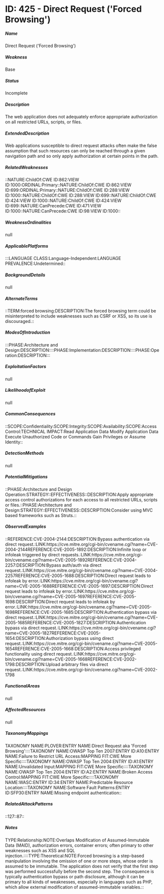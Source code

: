 # ID: 425 - Direct Request ('Forced Browsing')
<h5>Name</h5>Direct Request ('Forced Browsing')
<h5>Weakness</h5>Base
<h5>Status</h5>Incomplete
<h5>Description</h5>The web application does not adequately enforce appropriate authorization on all restricted URLs, scripts, or files.
<h5>ExtendedDescription</h5>Web applications susceptible to direct request attacks often make the false assumption that such resources can only be reached through a given navigation path and so only apply authorization at certain points in the path.
<h5>RelatedWeaknesses</h5>::NATURE:ChildOf:CWE ID:862:VIEW ID:1000:ORDINAL:Primary::NATURE:ChildOf:CWE ID:862:VIEW ID:699:ORDINAL:Primary::NATURE:ChildOf:CWE ID:288:VIEW ID:1000::NATURE:ChildOf:CWE ID:288:VIEW ID:699::NATURE:ChildOf:CWE ID:424:VIEW ID:1000::NATURE:ChildOf:CWE ID:424:VIEW ID:699::NATURE:CanPrecede:CWE ID:471:VIEW ID:1000::NATURE:CanPrecede:CWE ID:98:VIEW ID:1000::
<h5>WeaknessOrdinalities</h5>null
<h5>ApplicablePlatforms</h5>:::LANGUAGE CLASS:Language-Independent:LANGUAGE PREVALENCE:Undetermined::
<h5>BackgroundDetails</h5>null
<h5>AlternateTerms</h5>::TERM:forced browsing:DESCRIPTION:The forced browsing term could be misinterpreted to include weaknesses such as CSRF or XSS, so its use is discouraged.::
<h5>ModesOfIntroduction</h5>:::PHASE:Architecture and Design:DESCRIPTION::::PHASE:Implementation:DESCRIPTION::::PHASE:Operation:DESCRIPTION:::
<h5>ExploitationFactors</h5>null
<h5>LikelihoodofExploit</h5>null
<h5>CommonConsequences</h5>::SCOPE:Confidentiality:SCOPE:Integrity:SCOPE:Availability:SCOPE:Access Control:TECHNICAL IMPACT:Read Application Data Modify Application Data Execute Unauthorized Code or Commands Gain Privileges or Assume Identity::
<h5>DetectionMethods</h5>null
<h5>PotentialMitigations</h5>::PHASE:Architecture and Design Operation:STRATEGY::EFFECTIVENESS::DESCRIPTION:Apply appropriate access control authorizations for each access to all restricted URLs, scripts or files.::PHASE:Architecture and Design:STRATEGY::EFFECTIVENESS::DESCRIPTION:Consider using MVC based frameworks such as Struts.::
<h5>ObservedExamples</h5>::REFERENCE:CVE-2004-2144:DESCRIPTION:Bypass authentication via direct request.:LINK:https://cve.mitre.org/cgi-bin/cvename.cgi?name=CVE-2004-2144REFERENCE:CVE-2005-1892:DESCRIPTION:Infinite loop or infoleak triggered by direct requests.:LINK:https://cve.mitre.org/cgi-bin/cvename.cgi?name=CVE-2005-1892REFERENCE:CVE-2004-2257:DESCRIPTION:Bypass auth/auth via direct request.:LINK:https://cve.mitre.org/cgi-bin/cvename.cgi?name=CVE-2004-2257REFERENCE:CVE-2005-1688:DESCRIPTION:Direct request leads to infoleak by error.:LINK:https://cve.mitre.org/cgi-bin/cvename.cgi?name=CVE-2005-1688REFERENCE:CVE-2005-1697:DESCRIPTION:Direct request leads to infoleak by error.:LINK:https://cve.mitre.org/cgi-bin/cvename.cgi?name=CVE-2005-1697REFERENCE:CVE-2005-1698:DESCRIPTION:Direct request leads to infoleak by error.:LINK:https://cve.mitre.org/cgi-bin/cvename.cgi?name=CVE-2005-1698REFERENCE:CVE-2005-1685:DESCRIPTION:Authentication bypass via direct request.:LINK:https://cve.mitre.org/cgi-bin/cvename.cgi?name=CVE-2005-1685REFERENCE:CVE-2005-1827:DESCRIPTION:Authentication bypass via direct request.:LINK:https://cve.mitre.org/cgi-bin/cvename.cgi?name=CVE-2005-1827REFERENCE:CVE-2005-1654:DESCRIPTION:Authorization bypass using direct request.:LINK:https://cve.mitre.org/cgi-bin/cvename.cgi?name=CVE-2005-1654REFERENCE:CVE-2005-1668:DESCRIPTION:Access privileged functionality using direct request.:LINK:https://cve.mitre.org/cgi-bin/cvename.cgi?name=CVE-2005-1668REFERENCE:CVE-2002-1798:DESCRIPTION:Upload arbitrary files via direct request.:LINK:https://cve.mitre.org/cgi-bin/cvename.cgi?name=CVE-2002-1798
<h5>FunctionalAreas</h5>null
<h5>AffectedResources</h5>null
<h5>TaxonomyMappings</h5>TAXONOMY NAME:PLOVER:ENTRY NAME:Direct Request aka 'Forced Browsing'::::TAXONOMY NAME:OWASP Top Ten 2007:ENTRY ID:A10:ENTRY NAME:Failure to Restrict URL Access:MAPPING FIT:CWE More Specific::::TAXONOMY NAME:OWASP Top Ten 2004:ENTRY ID:A1:ENTRY NAME:Unvalidated Input:MAPPING FIT:CWE More Specific::::TAXONOMY NAME:OWASP Top Ten 2004:ENTRY ID:A2:ENTRY NAME:Broken Access Control:MAPPING FIT:CWE More Specific::::TAXONOMY NAME:WASC:ENTRY ID:34:ENTRY NAME:Predictable Resource Location::::TAXONOMY NAME:Software Fault Patterns:ENTRY ID:SFP30:ENTRY NAME:Missing endpoint authentication::
<h5>RelatedAttackPatterns</h5>::127::87::
<h5>Notes</h5>TYPE:Relationship:NOTE:Overlaps Modification of Assumed-Immutable Data (MAID), authorization errors, container errors; often primary to other weaknesses such as XSS and SQL injection.::::TYPE:Theoretical:NOTE:Forced browsing is a step-based manipulation involving the omission of one or more steps, whose order is assumed to be immutable. The application does not verify that the first step was performed successfully before the second step. The consequence is typically authentication bypass or path disclosure, although it can be primary to all kinds of weaknesses, especially in languages such as PHP, which allow external modification of assumed-immutable variables.::

